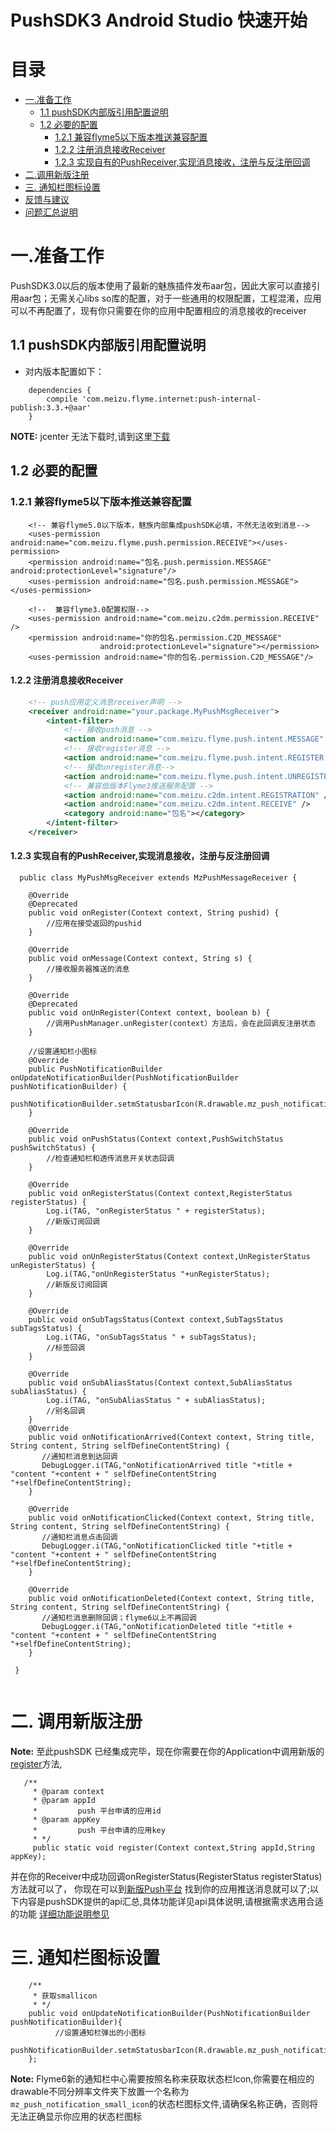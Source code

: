 # PushSDK3 Android Studio 快速开始


# 目录<a name="index"/>

* [一.准备工作](#prepare_setting)
    * [1.1 pushSDK内部版引用配置说明](#pushsdk_internal)
    * [1.2 必要的配置](#nessary_setting)
        * [1.2.1 兼容flyme5以下版本推送兼容配置](#permission_adpter_flyme5_down)
        * [1.2.2 注册消息接收Receiver](#pushmessage_receiver_manifest_setting)
        * [1.2.3 实现自有的PushReceiver,实现消息接收，注册与反注册回调](#pushmessage_receiver_code_setting)    
* [二.调用新版注册](#start_register)
* [三. 通知栏图标设置](#notification_small_icon_setting)
* [反馈与建议](README.md)
* [问题汇总说明](README.md)


# 一.准备工作<a name="prepare_setting"/>

PushSDK3.0以后的版本使用了最新的魅族插件发布aar包，因此大家可以直接引用aar包；无需关心libs so库的配置，对于一些通用的权限配置，工程混淆，应用可以不再配置了，现有你只需要在你的应用中配置相应的消息接收的receiver


## 1.1 pushSDK内部版引用配置说明<a name="pushsdk_internal"/>

* 对内版本配置如下：

```
    dependencies {
        compile 'com.meizu.flyme.internet:push-internal-publish:3.3.+@aar'
    }
```

**NOTE:** jcenter 无法下载时,请到这里[下载](https://github.com/MEIZUPUSH/PushDemo/releases)
 

## 1.2 必要的配置<a name="nessary_setting"/>

### 1.2.1 兼容flyme5以下版本推送兼容配置<a name="permission_adpter_flyme5_down"/>

```
    <!-- 兼容flyme5.0以下版本，魅族内部集成pushSDK必填，不然无法收到消息-->
    <uses-permission android:name="com.meizu.flyme.push.permission.RECEIVE"></uses-permission>
    <permission android:name="包名.push.permission.MESSAGE" android:protectionLevel="signature"/>
    <uses-permission android:name="包名.push.permission.MESSAGE"></uses-permission>
    
    <!--  兼容flyme3.0配置权限-->
    <uses-permission android:name="com.meizu.c2dm.permission.RECEIVE" />
    <permission android:name="你的包名.permission.C2D_MESSAGE"
                    android:protectionLevel="signature"></permission>
    <uses-permission android:name="你的包名.permission.C2D_MESSAGE"/>

```

#### 1.2.2 注册消息接收Receiver<a name="pushmessage_receiver_manifest_setting"/>

```xml
    <!-- push应用定义消息receiver声明 -->
    <receiver android:name="your.package.MyPushMsgReceiver">
        <intent-filter>
            <!-- 接收push消息 -->
            <action android:name="com.meizu.flyme.push.intent.MESSAGE" />
            <!-- 接收register消息 -->
            <action android:name="com.meizu.flyme.push.intent.REGISTER.FEEDBACK" />
            <!-- 接收unregister消息-->
            <action android:name="com.meizu.flyme.push.intent.UNREGISTER.FEEDBACK"/>
            <!-- 兼容低版本Flyme3推送服务配置 -->
            <action android:name="com.meizu.c2dm.intent.REGISTRATION" />
            <action android:name="com.meizu.c2dm.intent.RECEIVE" />
            <category android:name="包名"></category>
        </intent-filter>
    </receiver>
```

#### 1.2.3 实现自有的PushReceiver,实现消息接收，注册与反注册回调<a name="pushmessage_receiver_code_setting"/>

```
  public class MyPushMsgReceiver extends MzPushMessageReceiver {
    
    @Override
    @Deprecated
    public void onRegister(Context context, String pushid) {
    	//应用在接受返回的pushid
    }
    
    @Override
    public void onMessage(Context context, String s) {
    	//接收服务器推送的消息
    }
    
    @Override
    @Deprecated
    public void onUnRegister(Context context, boolean b) {
    	//调用PushManager.unRegister(context）方法后，会在此回调反注册状态
    }
    
    //设置通知栏小图标
    @Override
    public PushNotificationBuilder onUpdateNotificationBuilder(PushNotificationBuilder pushNotificationBuilder) {
    	pushNotificationBuilder.setmStatusbarIcon(R.drawable.mz_push_notification_small_icon);
    }
    
    @Override
    public void onPushStatus(Context context,PushSwitchStatus pushSwitchStatus) {
    	//检查通知栏和透传消息开关状态回调
    }
    
    @Override
    public void onRegisterStatus(Context context,RegisterStatus registerStatus) {
    	Log.i(TAG, "onRegisterStatus " + registerStatus);
        //新版订阅回调
    }
    
    @Override
    public void onUnRegisterStatus(Context context,UnRegisterStatus unRegisterStatus) {
    	Log.i(TAG,"onUnRegisterStatus "+unRegisterStatus);
        //新版反订阅回调
    }
    
    @Override
    public void onSubTagsStatus(Context context,SubTagsStatus subTagsStatus) {
    	Log.i(TAG, "onSubTagsStatus " + subTagsStatus);
    	//标签回调
    }
    
    @Override
    public void onSubAliasStatus(Context context,SubAliasStatus subAliasStatus) {
    	Log.i(TAG, "onSubAliasStatus " + subAliasStatus);
        //别名回调
    }
    @Override
    public void onNotificationArrived(Context context, String title, String content, String selfDefineContentString) {
       //通知栏消息到达回调
       DebugLogger.i(TAG,"onNotificationArrived title "+title + "content "+content + " selfDefineContentString "+selfDefineContentString);
    }
        
    @Override
    public void onNotificationClicked(Context context, String title, String content, String selfDefineContentString) {
       //通知栏消息点击回调
       DebugLogger.i(TAG,"onNotificationClicked title "+title + "content "+content + " selfDefineContentString "+selfDefineContentString);
    }
        
    @Override
    public void onNotificationDeleted(Context context, String title, String content, String selfDefineContentString) {
       //通知栏消息删除回调；flyme6以上不再回调
       DebugLogger.i(TAG,"onNotificationDeleted title "+title + "content "+content + " selfDefineContentString "+selfDefineContentString);
    }    
   
 }
	
```



# 二. 调用新版注册<a name="start_register"/>

**Note:** 至此pushSDK 已经集成完毕，现在你需要在你的Application中调用新版的[register](#register)方法,

```
   /**
     * @param context
     * @param appId
     *         push 平台申请的应用id
     * @param appKey
     *         push 平台申请的应用key
     * */
     public static void register(Context context,String appId,String appKey);
```

并在你的Receiver中成功回调onRegisterStatus(RegisterStatus registerStatus)方法就可以了，
你现在可以到[新版Push平台](http://push.meizu.com) 找到你的应用推送消息就可以了;以下内容是pushSDK提供的api汇总,具体功能详见api具体说明,请根据需求选用合适的功能
[详细功能说明参见](README.md)

# 三. 通知栏图标设置<a name="notification_small_icon_setting"/>


```
    /**
     * 获取smallicon
     * */
    public void onUpdateNotificationBuilder(PushNotificationBuilder pushNotificationBuilder){
          //设置通知栏弹出的小图标
          pushNotificationBuilder.setmStatusbarIcon(R.drawable.mz_push_notification_small_icon);
    };
```

**Note:** Flyme6新的通知栏中心需要按照名称来获取状态栏Icon,你需要在相应的drawable不同分辨率文件夹下放置一个名称为```mz_push_notification_small_icon```的状态栏图标文件,请确保名称正确，否则将无法正确显示你应用的状态栏图标 




